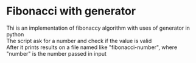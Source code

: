 # Fibonacci with generator  

Thi is an implementation of fibonaccy algorithm with uses of generator in python  
The script ask for a number and check if the value is valid  
After it prints results on a file named like "fibonacci-number", where "number" is the number passed in input  
